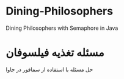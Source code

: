 # Dining-Philosophers

Dining Philosophers with Semaphore in Java

# مسئله تغذیه فیلسوفان

حل مسئله با استفاده از سمافور در جاوا 
